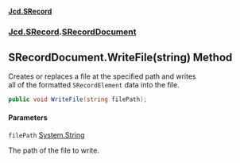 #### [Jcd.SRecord](index.md 'index')
### [Jcd.SRecord](Jcd.SRecord.md 'Jcd.SRecord').[SRecordDocument](Jcd.SRecord.SRecordDocument.md 'Jcd.SRecord.SRecordDocument')

## SRecordDocument.WriteFile(string) Method

Creates or replaces a file at the specified path and writes  
all of the formatted `SRecordElement` data into the file.

```csharp
public void WriteFile(string filePath);
```
#### Parameters

<a name='Jcd.SRecord.SRecordDocument.WriteFile(string).filePath'></a>

`filePath` [System.String](https://docs.microsoft.com/en-us/dotnet/api/System.String 'System.String')

The path of the file to write.